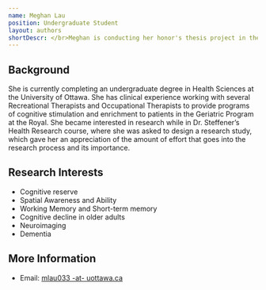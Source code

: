 ```yaml
---
name: Meghan Lau
position: Undergraduate Student
layout: authors
shortDescr: </br>Meghan is conducting her honor's thesis project in the lab and will focus on understanding the age related effects on <b>spatial working memory</b>.
---
```

## Background

She is currently completing an undergraduate degree in Health Sciences at the University of Ottawa. She has clinical experience working with several Recreational Therapists and Occupational Therapists to provide programs of cognitive stimulation and enrichment to patients in the Geriatric Program at the Royal. She became interested in research while in Dr. Steffener’s Health Research course, where she was asked to design a research study, which gave her an appreciation of the amount of effort that goes into the research process and its importance.

## Research Interests
* Cognitive reserve
* Spatial Awareness and Ability
* Working Memory and Short-term memory
* Cognitive decline in older adults
* Neuroimaging
* Dementia


## More Information

* Email: <a href='mailto:mlau033@uottawa.ca'>mlau033 -at- uottawa.ca</a>
